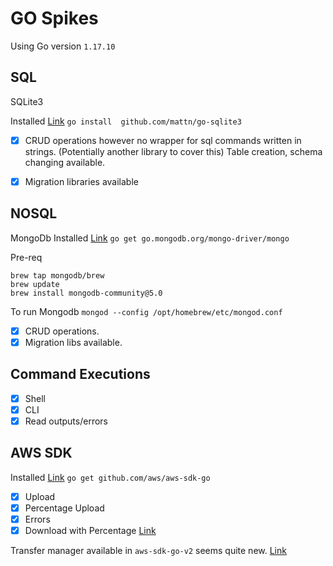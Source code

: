 # GO Spikes
Using Go version `1.17.10`

## SQL
SQLite3

Installed [Link](https://github.com/mattn/go-sqlite3)
`go install  github.com/mattn/go-sqlite3`

- [x] CRUD operations however no wrapper for sql commands written in strings. (Potentially another library to cover this)
Table creation, schema changing available.

- [x] Migration libraries available

## NOSQL
MongoDb
Installed [Link](https://github.com/mongodb/mongo-go-driver)
`go get go.mongodb.org/mongo-driver/mongo`

Pre-req
```
brew tap mongodb/brew
brew update
brew install mongodb-community@5.0
```
To run Mongodb 
`mongod --config /opt/homebrew/etc/mongod.conf`

- [x] CRUD operations.
- [x] Migration libs available.

## Command Executions
- [x] Shell
- [x] CLI
- [x] Read outputs/errors

## AWS SDK
Installed [Link](https://github.com/aws/aws-sdk-go)
`go get github.com/aws/aws-sdk-go`

- [x] Upload
- [x] Percentage Upload 
- [x] Errors
- [x] Download with Percentage [Link](https://github.com/aws/aws-sdk-go/blob/main/example/service/s3/getObjectWithProgress/getObjectWithProgress.go)

Transfer manager available in `aws-sdk-go-v2` seems quite new. [Link](https://github.com/aws/aws-sdk-go-v2)